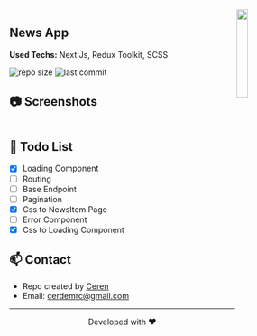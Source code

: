 
<img align="right" src="https://media.giphy.com/media/Z96Ax1zh5aSsHczGve/giphy.gif" width="20%"> 
  
<h2>News App</h2>
<p><strong>Used Techs:</strong> Next Js, Redux Toolkit, SCSS</p>
  
![repo size](https://img.shields.io/github/repo-size/cerdemrc/next-news-app?style=plastic)
![last commit](https://img.shields.io/github/last-commit/cerdemrc/next-news-app?style=plastic)

## :camera: Screenshots

<img src="">

## :blossom: Todo List

- [x]  Loading Component
- [ ]  Routing
- [ ]  Base Endpoint
- [ ]  Pagination
- [x]  Css to NewsItem Page
- [ ]  Error Component
- [x]  Css to Loading Component

## :mailbox: Contact

* Repo created by [Ceren](https://github.com/cerdemrc)
* Email: cerdemrc@gmail.com

<hr/>
<p align="center">
Developed with ❤️
</p>

